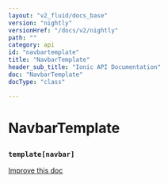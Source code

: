 ```yaml
---
layout: "v2_fluid/docs_base"
version: "nightly"
versionHref: "/docs/v2/nightly"
path: ""
category: api
id: "navbartemplate"
title: "NavbarTemplate"
header_sub_title: "Ionic API Documentation"
doc: "NavbarTemplate"
docType: "class"

---
```










<h1 class="api-title">
<a class="anchor" name="navbar-template" href="#navbar-template"></a>

NavbarTemplate
<h3><code>template[navbar]</code></h3>






</h1>

<a class="improve-v2-docs" href="http://github.com/driftyco/ionic/edit/master//src/components/navbar/navbar.ts#L261">
Improve this doc
</a>










<!-- @usage tag -->


<!-- @property tags -->



<!-- instance methods on the class -->




<!-- related link --><!-- end content block -->


<!-- end body block -->

